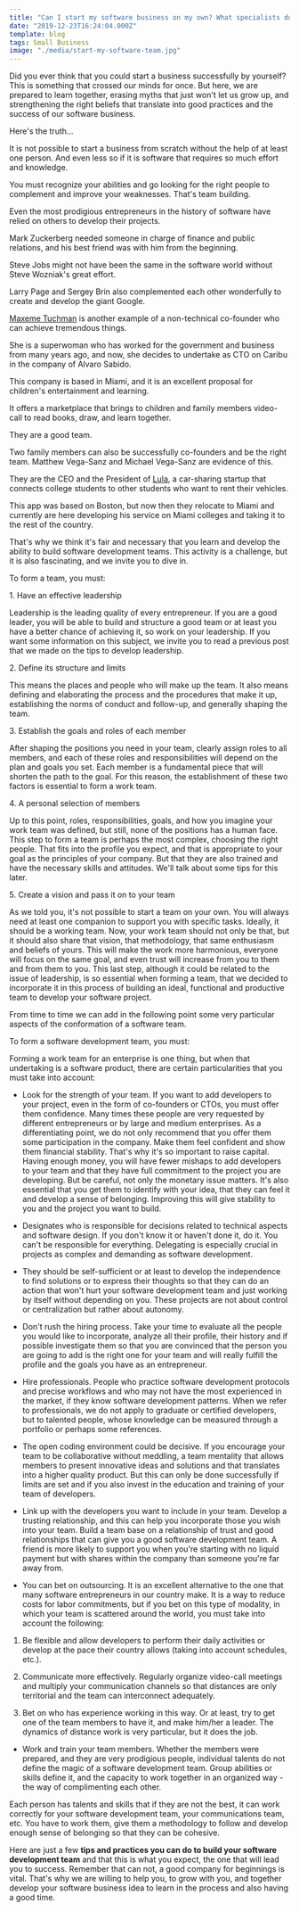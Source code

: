 ```yaml
---
title: "Can I start my software business on my own? What specialists do I need as a non-technical entrepreneur to get started?"
date: "2019-12-23T16:24:04.000Z"
template: blog
tags: Small Business
image: "./media/start-my-software-team.jpg"
---
```



Did you ever think that you could start a business successfully by yourself? This is something that crossed our minds for once. But here, we are prepared to learn together, erasing myths that just won't let us grow up, and strengthening the right beliefs that translate into good practices and the success of our software business. 

<title-2>Here's the truth...</title-2>

It is not possible to start a business from scratch without the help of at least one person. And even less so if it is software that requires so much effort and knowledge. 

You must recognize your abilities and go looking for the right people to complement and improve your weaknesses. That's team building.

Even the most prodigious entrepreneurs in the history of software have relied on others to develop their projects. 

Mark Zuckerberg needed someone in charge of finance and public relations, and his best friend was with him from the beginning. 

Steve Jobs might not have been the same in the software world without Steve Wozniak's great effort. 

Larry Page and Sergey Brin also complemented each other wonderfully to create and develop the giant Google. 

[Maxeme Tuchman](https://www.linkedin.com/in/maxemetuchman/) is another example of a non-technical co-founder who can achieve tremendous things. 

She is a superwoman who has worked for the government and business from many years ago, and now, she decides to undertake as CTO on Caribu in the company of Alvaro Sabido. 

This company is based in Miami, and it is an excellent proposal for children's entertainment and learning. 

It offers a marketplace that brings to children and family members video-call to read books, draw, and learn together.

They are a good team. 

Two family members can also be successfully co-founders and be the right team. Matthew Vega-Sanz and Michael Vega-Sanz are evidence of this. 

They are the CEO and the President of [Lula](https://lularides.com/), a car-sharing startup that connects college students to other students who want to rent their vehicles.

This app was based on Boston, but now then they relocate to Miami and currently are here developing his service on Miami colleges and taking it to the rest of the country. 

That's why we think it's fair and necessary that you learn and develop the ability to build software development teams. This activity is a challenge, but it is also fascinating, and we invite you to dive in. 

<title-2>To form a team, you must:</title-2>

<title-3>1. Have an effective leadership</title-3>

Leadership is the leading quality of every entrepreneur. If you are a good leader, you will be able to build and structure a good team or at least you have a better chance of achieving it, so work on your leadership. If you want some information on this subject, we invite you to read a previous post that we made on the tips to develop leadership.  

<title-3>2. Define its structure and limits</title-3>

This means the places and people who will make up the team. It also means defining and elaborating the process and the procedures that make it up, establishing the norms of conduct and follow-up, and generally shaping the team. 

<title-3>3. Establish the goals and roles of each member</title-3>

After shaping the positions you need in your team, clearly assign roles to all members, and each of these roles and responsibilities will depend on the plan and goals you set. Each member is a fundamental piece that will shorten the path to the goal. For this reason, the establishment of these two factors is essential to form a work team. 

<title-3>4. A personal selection of members</title-3>

Up to this point, roles, responsibilities, goals, and how you imagine your work team was defined, but still, none of the positions has a human face. This step to form a team is perhaps the most complex, choosing the right people. That fits into the profile you expect, and that is appropriate to your goal as the principles of your company. But that they are also trained and have the necessary skills and attitudes. We'll talk about some tips for this later.

<title-3>5. Create a vision and pass it on to your team</title-3>

As we told you, it's not possible to start a team on your own. You will always need at least one companion to support you with specific tasks. Ideally, it should be a working team. Now, your work team should not only be that, but it should also share that vision, that methodology, that same enthusiasm and beliefs of yours. This will make the work more harmonious, everyone will focus on the same goal, and even trust will increase from you to them and from them to you. This last step, although it could be related to the issue of leadership, is so essential when forming a team, that we decided to incorporate it in this process of building an ideal, functional and productive team to develop your software project. 

From time to time we can add in the following point some very particular aspects of the conformation of a software team. 

<title-2>To form a software development team, you must:</title-2>

Forming a work team for an enterprise is one thing, but when that undertaking is a software product, there are certain particularities that you must take into account:

* Look for the strength of your team. If you want to add developers to your project, even in the form of co-founders or CTOs, you must offer them confidence. Many times these people are very requested by different entrepreneurs or by large and medium enterprises. As a differentiating point, we do not only recommend that you offer them some participation in the company. Make them feel confident and show them financial stability. That's why it's so important to raise capital. Having enough money, you will have fewer mishaps to add developers to your team and that they have full commitment to the project you are developing. But be careful, not only the monetary issue matters. It's also essential that you get them to identify with your idea, that they can feel it and develop a sense of belonging. Improving this will give stability to you and the project you want to build. 

* Designates who is responsible for decisions related to technical aspects and software design. If you don't know it or haven't done it, do it. You can't be responsible for everything. Delegating is especially crucial in projects as complex and demanding as software development. 

* They should be self-sufficient or at least to develop the independence to find solutions or to express their thoughts so that they can do an action that won't hurt your software development team and just working by itself without depending on you. These projects are not about control or centralization but rather about autonomy.

* Don't rush the hiring process. Take your time to evaluate all the people you would like to incorporate, analyze all their profile, their history and if possible investigate them so that you are convinced that the person you are going to add is the right one for your team and will really fulfill the profile and the goals you have as an entrepreneur.

* Hire professionals. People who practice software development protocols and precise workflows and who may not have the most experienced in the market, if they know software development patterns. When we refer to professionals, we do not apply to graduate or certified developers, but to talented people, whose knowledge can be measured through a portfolio or perhaps some references. 

* The open coding environment could be decisive. If you encourage your team to be collaborative without meddling, a team mentality that allows members to present innovative ideas and solutions and that translates into a higher quality product. But this can only be done successfully if limits are set and if you also invest in the education and training of your team of developers.

* Link up with the developers you want to include in your team. Develop a trusting relationship, and this can help you incorporate those you wish into your team. Build a team base on a relationship of trust and good relationships that can give you a good software development team. A friend is more likely to support you when you're starting with no liquid payment but with shares within the company than someone you're far away from.

* You can bet on outsourcing. It is an excellent alternative to the one that many software entrepreneurs in our country make. It is a way to reduce costs for labor commitments, but if you bet on this type of modality, in which your team is scattered around the world, you must take into account the following:

1. Be flexible and allow developers to perform their daily activities or develop at the pace their country allows (taking into account schedules, etc.). 

2. Communicate more effectively. Regularly organize video-call meetings and multiply your communication channels so that distances are only territorial and the team can interconnect adequately. 

3. Bet on who has experience working in this way. Or at least, try to get one of the team members to have it, and make him/her a leader. The dynamics of distance work is very particular, but it does the job.  

* Work and train your team members. Whether the members were prepared, and they are very prodigious people, individual talents do not define the magic of a software development team. Group abilities or skills define it, and the capacity to work together in an organized way - the way of complimenting each other. 

Each person has talents and skills that if they are not the best, it can work correctly for your software development team, your communications team, etc. You have to work them, give them a methodology to follow and develop enough sense of belonging so that they can be cohesive. 

Here are just a few **tips and practices you can do to build your software development team** and that this is what you expect, the one that will lead you to success. Remember that can not, a good company for beginnings is vital. That's why we are willing to help you, to grow with you, and together develop your software business idea to learn in the process and also having a good time. 
